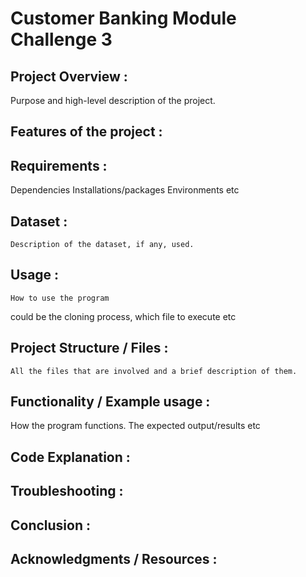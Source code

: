 # Customer Banking Module Challenge 3
## Project Overview :
Purpose and high-level description of the project.

## Features of the project :
	
## Requirements :
Dependencies
Installations/packages
Environments
etc
## Dataset :
	Description of the dataset, if any, used.
## Usage :
	How to use the program
could be the cloning process,
which file to execute
etc
## Project Structure / Files  :
	All the files that are involved and a brief description of them.
## Functionality / Example usage :
How the program functions.
The expected output/results
etc
## Code Explanation :
## Troubleshooting :
## Conclusion :
## Acknowledgments / Resources :
